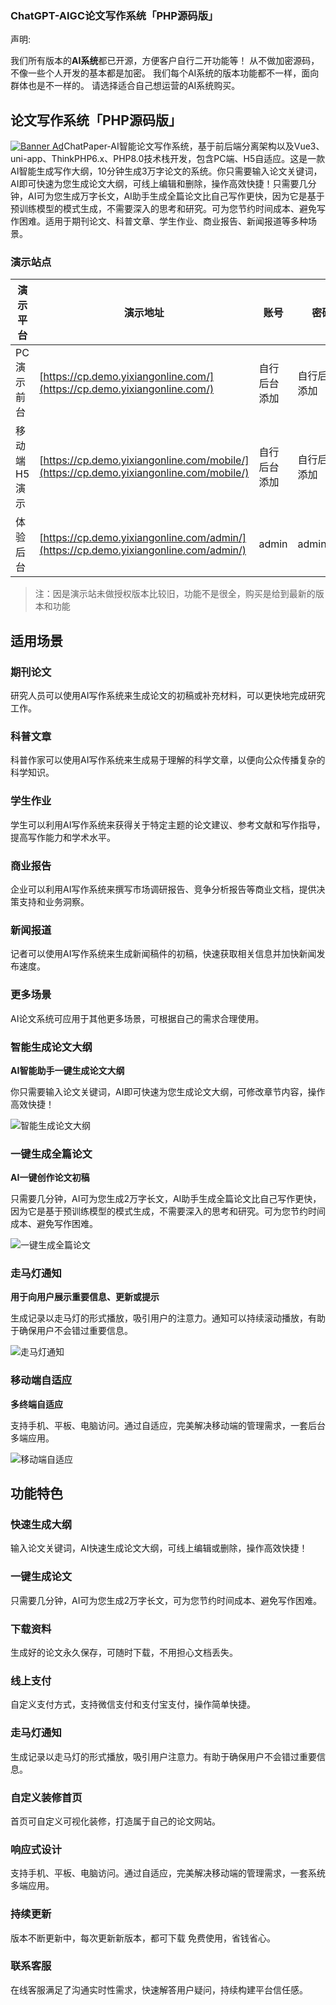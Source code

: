 ### ChatGPT-AIGC论文写作系统「PHP源码版」

声明:

我们所有版本的**AI系统**都已开源，方便客户自行二开功能等！
从不做加密源码，不像一些个人开发的基本都是加密。
我们每个AI系统的版本功能都不一样，面向群体也是不一样的。
请选择适合自己想运营的AI系统购买。

## 论文写作系统「PHP源码版」

[![Banner Ad](https://doc.2021it.com/assets/20231226155057e6f5f5996.BfYvYQaj.png)]()ChatPaper-AI智能论文写作系统，基于前后端分离架构以及Vue3、uni-app、ThinkPHP6.x、PHP8.0技术栈开发，包含PC端、H5自适应。这是一款AI智能生成写作大纲，10分钟生成3万字论文的系统。你只需要输入论文关键词，AI即可快速为您生成论文大纲，可线上编辑和删除，操作高效快捷！只需要几分钟，AI可为您生成万字长文，AI助手生成全篇论文比自己写作更快，因为它是基于预训练模型的模式生成，不需要深入的思考和研究。可为您节约时间成本、避免写作困难。适用于期刊论文、科普文章、学生作业、商业报告、新闻报道等多种场景。

### 演示站点[​](https://doc.2021it.com/docs/chatpaper/aiversion.html#%E6%BC%94%E7%A4%BA%E7%AB%99%E7%82%B9)

| 演示平台     | 演示地址                                                                            | 账号         | 密码         |
| -------------- | ------------------------------------------------------------------------------------- | -------------- | -------------- |
| PC演示前台   | [https://cp.demo.yixiangonline.com/](https://cp.demo.yixiangonline.com/)               | 自行后台添加 | 自行后台添加 |
| 移动端H5演示 | [https://cp.demo.yixiangonline.com/mobile/](https://cp.demo.yixiangonline.com/mobile/) | 自行后台添加 | 自行后台添加 |
| 体验后台     | [https://cp.demo.yixiangonline.com/admin/](https://cp.demo.yixiangonline.com/admin/)   | admin        | admin110     |

> 注：因是演示站未做授权版本比较旧，功能不是很全，购买是给到最新的版本和功能

## 适用场景

### 期刊论文

研究人员可以使用AI写作系统来生成论文的初稿或补充材料，可以更快地完成研究工作。

### 科普文章

科普作家可以使用AI写作系统来生成易于理解的科学文章，以便向公众传播复杂的科学知识。

### 学生作业

学生可以利用AI写作系统来获得关于特定主题的论文建议、参考文献和写作指导，提高写作能力和学术水平。

### 商业报告

企业可以利用AI写作系统来撰写市场调研报告、竞争分析报告等商业文档，提供决策支持和业务洞察。

### 新闻报道

记者可以使用AI写作系统来生成新闻稿件的初稿，快速获取相关信息并加快新闻发布速度。

### 更多场景

AI论文系统可应用于其他更多场景，可根据自己的需求合理使用。

### 智能生成论文大纲

**AI智能助手一键生成论文大纲**

你只需要输入论文关键词，AI即可快速为您生成论文大纲，可修改章节内容，操作高效快捷！

![智能生成论文大纲](https://doc.2021it.com/assets/20231227143956c871a0387.IQIKIjn6.png "看不清右击放大图片")

### 一键生成全篇论文

**AI一键创作论文初稿**

只需要几分钟，AI可为您生成2万字长文，AI助手生成全篇论文比自己写作更快，因为它是基于预训练模型的模式生成，不需要深入的思考和研究。可为您节约时间成本、避免写作困难。

![一键生成全篇论文](https://doc.2021it.com/assets/20231227143956b2d246138.Dt5FKgSM.png "看不清右击放大图片")

### 走马灯通知

**用于向用户展示重要信息、更新或提示**

生成记录以走马灯的形式播放，吸引用户的注意力。通知可以持续滚动播放，有助于确保用户不会错过重要信息。

![走马灯通知](https://doc.2021it.com/assets/202312271439564e0a00449.DECzmBWE.png "看不清右击放大图片")

### 移动端自适应

**多终端自适应**

支持手机、平板、电脑访问。通过自适应，完美解决移动端的管理需求，一套后台多端应用。

![移动端自适应](https://doc.2021it.com/assets/202404301708507bb6c4908.BB-fmrWQ.png "看不清右击放大图片")

## 功能特色

### 快速生成大纲

输入论文关键词，AI快速生成论文大纲，可线上编辑或删除，操作高效快捷！

### 一键生成论文

只需要几分钟，AI可为您生成2万字长文，可为您节约时间成本、避免写作困难。

### 下载资料

生成好的论文永久保存，可随时下载，不用担心文档丢失。

### 线上支付

自定义支付方式，支持微信支付和支付宝支付，操作简单快捷。

### 走马灯通知

生成记录以走马灯的形式播放，吸引用户注意力。有助于确保用户不会错过重要信息。

### 自定义装修首页

首页可自定义可视化装修，打造属于自己的论文网站。

### 响应式设计

支持手机、平板、电脑访问。通过自适应，完美解决移动端的管理需求，一套系统多端应用。

### 持续更新

版本不断更新中，每次更新新版本，都可下载 免费使用，省钱省心。

### 联系客服

在线客服满足了沟通实时性需求，快速解答用户疑问，持续构建平台信任感。

